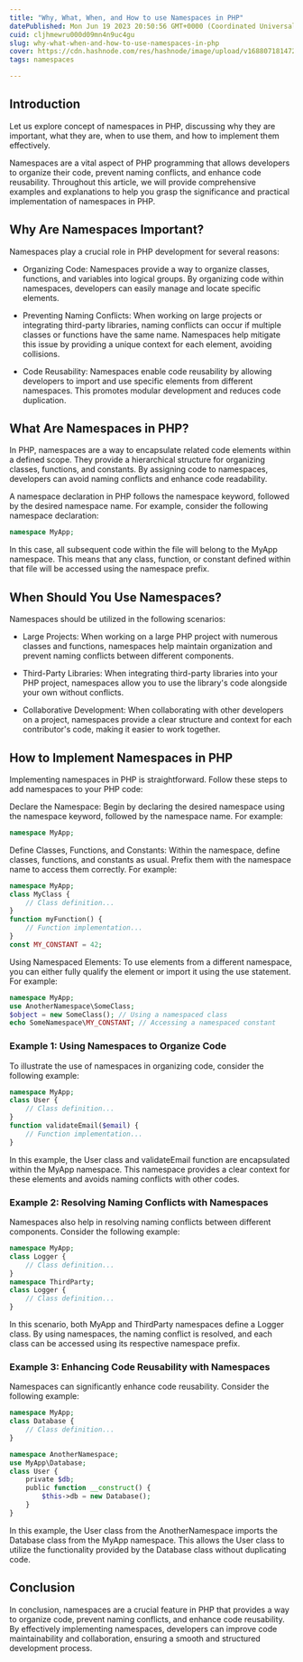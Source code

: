 ```yaml
---
title: "Why, What, When, and How to use Namespaces in PHP"
datePublished: Mon Jun 19 2023 20:50:56 GMT+0000 (Coordinated Universal Time)
cuid: cljhmewru000d09mn4n9uc4gu
slug: why-what-when-and-how-to-use-namespaces-in-php
cover: https://cdn.hashnode.com/res/hashnode/image/upload/v1688071814720/01b22160-5444-46c3-a13d-8f6549dfa607.jpeg
tags: namespaces

---
```


## Introduction

Let us explore concept of namespaces in PHP, discussing why they are important, what they are, when to use them, and how to implement them effectively. 

Namespaces are a vital aspect of PHP programming that allows developers to organize their code, prevent naming conflicts, and enhance code reusability. Throughout this article, we will provide comprehensive examples and explanations to help you grasp the significance and practical implementation of namespaces in PHP.

## Why Are Namespaces Important?

Namespaces play a crucial role in PHP development for several reasons:

* Organizing Code: Namespaces provide a way to organize classes, functions, and variables into logical groups. By organizing code within namespaces, developers can easily manage and locate specific elements.  
    
* Preventing Naming Conflicts: When working on large projects or integrating third-party libraries, naming conflicts can occur if multiple classes or functions have the same name. Namespaces help mitigate this issue by providing a unique context for each element, avoiding collisions.  
    
* Code Reusability: Namespaces enable code reusability by allowing developers to import and use specific elements from different namespaces. This promotes modular development and reduces code duplication.
    

## What Are Namespaces in PHP?

In PHP, namespaces are a way to encapsulate related code elements within a defined scope. They provide a hierarchical structure for organizing classes, functions, and constants. By assigning code to namespaces, developers can avoid naming conflicts and enhance code readability.

A namespace declaration in PHP follows the namespace keyword, followed by the desired namespace name. For example, consider the following namespace declaration:

```php
namespace MyApp;
```

In this case, all subsequent code within the file will belong to the MyApp namespace. This means that any class, function, or constant defined within that file will be accessed using the namespace prefix.

## When Should You Use Namespaces? 

Namespaces should be utilized in the following scenarios:

* Large Projects: When working on a large PHP project with numerous classes and functions, namespaces help maintain organization and prevent naming conflicts between different components.
    
* Third-Party Libraries: When integrating third-party libraries into your PHP project, namespaces allow you to use the library's code alongside your own without conflicts.
    
* Collaborative Development: When collaborating with other developers on a project, namespaces provide a clear structure and context for each contributor's code, making it easier to work together.
    

## How to Implement Namespaces in PHP

Implementing namespaces in PHP is straightforward. Follow these steps to add namespaces to your PHP code:

Declare the Namespace: Begin by declaring the desired namespace using the namespace keyword, followed by the namespace name. For example:

```php
namespace MyApp;
```

Define Classes, Functions, and Constants: Within the namespace, define classes, functions, and constants as usual. Prefix them with the namespace name to access them correctly. For example:

```php
namespace MyApp;
class MyClass {
    // Class definition...
}
function myFunction() {
    // Function implementation...
}
const MY_CONSTANT = 42;
```

Using Namespaced Elements: To use elements from a different namespace, you can either fully qualify the element or import it using the use statement. For example:

```php
namespace MyApp;
use AnotherNamespace\SomeClass;
$object = new SomeClass(); // Using a namespaced class
echo SomeNamespace\MY_CONSTANT; // Accessing a namespaced constant
```

### Example 1: Using Namespaces to Organize Code 

To illustrate the use of namespaces in organizing code, consider the following example:

```php
namespace MyApp;
class User {
    // Class definition...
}
function validateEmail($email) {
    // Function implementation...
}
```

In this example, the User class and validateEmail function are encapsulated within the MyApp namespace. This namespace provides a clear context for these elements and avoids naming conflicts with other codes.

### Example 2: Resolving Naming Conflicts with Namespaces 

Namespaces also help in resolving naming conflicts between different components. Consider the following example:

```php
namespace MyApp;
class Logger {
    // Class definition...
}
namespace ThirdParty;
class Logger {
    // Class definition...
}
```

In this scenario, both MyApp and ThirdParty namespaces define a Logger class. By using namespaces, the naming conflict is resolved, and each class can be accessed using its respective namespace prefix.

### Example 3: Enhancing Code Reusability with Namespaces 

Namespaces can significantly enhance code reusability. Consider the following example:

```php
namespace MyApp;
class Database {
    // Class definition...
}

namespace AnotherNamespace;
use MyApp\Database;
class User {
    private $db;
    public function __construct() {
        $this->db = new Database();
    }
}
```

In this example, the User class from the AnotherNamespace imports the Database class from the MyApp namespace. This allows the User class to utilize the functionality provided by the Database class without duplicating code.

## Conclusion 

In conclusion, namespaces are a crucial feature in PHP that provides a way to organize code, prevent naming conflicts, and enhance code reusability. By effectively implementing namespaces, developers can improve code maintainability and collaboration, ensuring a smooth and structured development process.